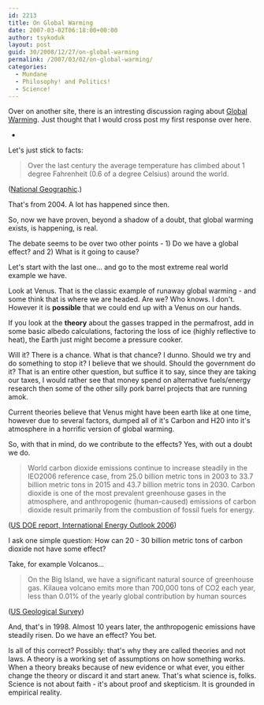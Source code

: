 ```yaml
---
id: 2213
title: On Global Warming
date: 2007-03-02T06:18:00+00:00
author: tsykoduk
layout: post
guid: 30/2008/12/27/on-global-warming
permalink: /2007/03/02/on-global-warming/
categories:
  - Mundane
  - Philosophy! and Politics!
  - Science!
---
```

Over on another site, there is an intresting discussion raging about <a href="http://www.nwgamers.org/ForumsPro/viewtopic/t=1284.html">Global Warming</a>. Just thought that I would cross post my first response over here.


-


Let's just stick to facts:


<blockquote>Over the last century the average temperature has climbed about 1 degree Fahrenheit (0.6 of a degree Celsius) around the world.</blockquote> (<a href="http://news.nationalgeographic.com/news/2004/12/1206_041206_global_warming.html">National Geographic</a>.)

That's from 2004. A lot has happened since then.


So, now we have proven, beyond a shadow of a doubt, that global warming exists, is happening, is real.


The debate seems to be over two other points - 1) Do we have a global effect? and 2) What is it going to cause?


Let's start with the last one... and go to the most extreme real world example we have.


Look at Venus. That is the classic example of runaway global warming - and some think that is where we are headed. Are we? Who knows. I don't. However it is <strong>possible</strong> that we could end up with a Venus on our hands.


If you look at the <strong>theory</strong> about the gasses trapped in the permafrost, add in some basic albedo calculations, factoring the loss of ice (highly reflective to heat), the Earth just might become a pressure cooker.


Will it? There is a chance. What is that chance? I dunno. Should we try and do something to stop it? I believe that we should. Should the government do it? That is an entire other question, but suffice it to say, since they are taking our taxes, I would rather see that money spend on alternative fuels/energy research then some of the other silly pork barrel projects that are running amok.


Current theories believe that Venus might have been earth like at one time, however due to several factors, dumped all of it's Carbon and <span class="caps">H20</span> into it's atmosphere in a horrific version of global warming.


So, with that in mind, do we contribute to the effects? Yes, with out a doubt we do.


<blockquote>World carbon dioxide emissions continue to increase steadily in the <span class="caps">IEO2006</span> reference case, from 25.0 billion metric tons in 2003 to 33.7 billion metric tons in 2015 and 43.7 billion metric tons in 2030. Carbon dioxide is one of the most prevalent greenhouse gases in the atmosphere, and anthropogenic (human-caused) emissions of carbon dioxide result primarily from the combustion of fossil fuels for energy.</blockquote>
(<a href="http://www.eia.doe.gov/oiaf/ieo/highlights.html"><span class="caps">US DOE</span> report, International Energy Outlook 2006</a>)

I ask one simple question: How can 20 - 30 billion metric tons of carbon dioxide not have some effect?


Take, for example Volcanos...


<blockquote>On the Big Island, we have a significant natural source of greenhouse gas. Kilauea volcano emits more than 700,000 tons of <span class="caps">CO2</span> each year, less than 0.01% of the yearly global contribution by human sources</blockquote>
(<a href="http://hvo.wr.usgs.gov/volcanowatch/1998/98_10_22.html">US Geological Survey</a>)

And, that's in 1998. Almost 10 years later, the anthropogenic emissions have steadily risen. Do we have an effect? You bet.


Is all of this correct? Possibly: that's why they are called theories and not laws. A theory is a working set of assumptions on how something works. When a theory breaks because of new evidence or what ever, you either change the theory or discard it and start anew. That's what science is, folks. Science is not about faith - it's about proof and skepticism. It is grounded in empirical reality.